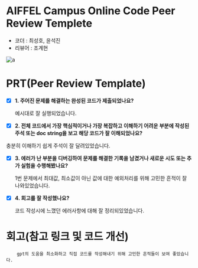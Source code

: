 # AIFFEL Campus Online Code Peer Review Templete
- 코더 : 최성호, 윤석진
- 리뷰어 : 조계현

![a](0828,png)

# PRT(Peer Review Template)
- [X]  **1. 주어진 문제를 해결하는 완성된 코드가 제출되었나요?**
  
    예시대로 잘 실행되었습니다.
        
 - [X]  **2. 전체 코드에서 가장 핵심적이거나 가장 복잡하고 이해하기 어려운 부분에 작성된 
주석 또는 doc string을 보고 해당 코드가 잘 이해되었나요?**

   충분히 이해하기 쉽게 주석이 잘 달려있었습니다.
        
- [X]  **3. 에러가 난 부분을 디버깅하여 문제를 해결한 기록을 남겼거나
새로운 시도 또는 추가 실험을 수행해봤나요?**

    1번 문제에서 최대값, 최소값이 아닌 값에 대한 예외처리를 위해 고민한 흔적이 잘 나와있었습니다.
    
- [X]  **4. 회고를 잘 작성했나요?**

    코드 작성시에 느꼈던 에러사항에 대해 잘 정리되있었습니다.

# 회고(참고 링크 및 코드 개선)
```
    gpt의 도움을 최소화하고 직접 코드를 작성해내기 위해 고민한 흔적들이 보여 좋았습니다.
```
